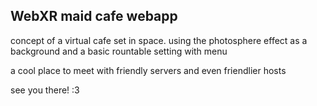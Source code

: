 ## WebXR maid cafe webapp

concept of a virtual cafe set in space. using the photosphere effect as a background and a basic rountable setting with menu

a cool place to meet with friendly servers and even friendlier hosts

see you there! :3